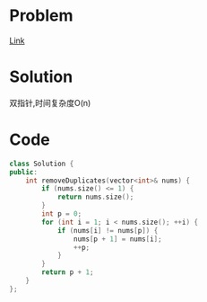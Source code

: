 # Problem
[Link](https://leetcode-cn.com/problems/remove-duplicates-from-sorted-array/)

# Solution

双指针,时间复杂度O(n)

# Code
```cpp
class Solution {
public:
    int removeDuplicates(vector<int>& nums) {
        if (nums.size() <= 1) {
            return nums.size();
        }
        int p = 0;
        for (int i = 1; i < nums.size(); ++i) {
            if (nums[i] != nums[p]) {
                nums[p + 1] = nums[i];
                ++p;
            }
        }
        return p + 1;
    }
};
```